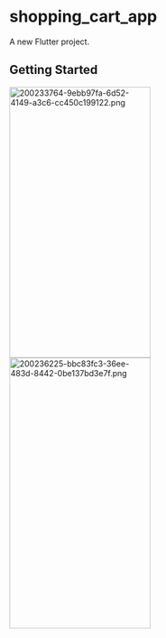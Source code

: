 # shopping_cart_app

A new Flutter project.

## Getting Started

<img align="left" src="https://user-images.githubusercontent.com/107684279/200233764-9ebb97fa-6d52-4149-a3c6-cc450c199122.png" alt="200233764-9ebb97fa-6d52-4149-a3c6-cc450c199122.png" width=250 height=480/>


<img align="left" src="https://user-images.githubusercontent.com/107684279/200236225-bbc83fc3-36ee-483d-8442-0be137bd3e7f.png" alt="200236225-bbc83fc3-36ee-483d-8442-0be137bd3e7f.png" width=250 height=480/>

